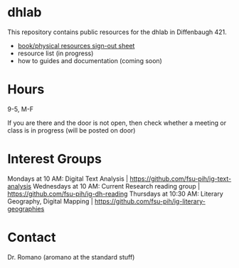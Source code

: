 # dhlab

This repository contains public resources for the dhlab in Diffenbaugh 421. 

- [book/physical resources sign-out sheet](https://github.com/fsu-pih/dhlab/blob/master/CheckOutSheet.csv)
- resource list (in progress)
- how to guides and documentation (coming soon)

# Hours
9-5, M-F

If you are there and the door is not open, then check whether a meeting or class is in progress (will be posted on door)

# Interest Groups

Mondays at 10 AM: Digital Text Analysis | https://github.com/fsu-pih/ig-text-analysis
Wednesdays at 10 AM: Current Research reading group | https://github.com/fsu-pih/ig-dh-reading 
Thursdays at 10:30 AM: Literary Geography, Digital Mapping | https://github.com/fsu-pih/ig-literary-geographies 

# Contact
Dr. Romano (aromano at the standard stuff)
